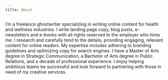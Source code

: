 ```yaml
---
title: About
---
```

I’m a freelance ghostwriter specializing in writing online content for health and wellness industries. I write landing page copy, blog posts, e-newsletters and e-books with all rights reserved to the employer who hires me. I research and carefully tend to the details, providing engaging, relevant content for online readers. My expertise includes adhering to branding guidelines and optimizing copy for search engines. I have a Master of Arts degree in Strategic Communication, a Bachelor of Arts degree in Public Relations, and a decade of professional experience. I enjoy helping ambitious teams be successful and look forward to partnering with those in need of my creative services.